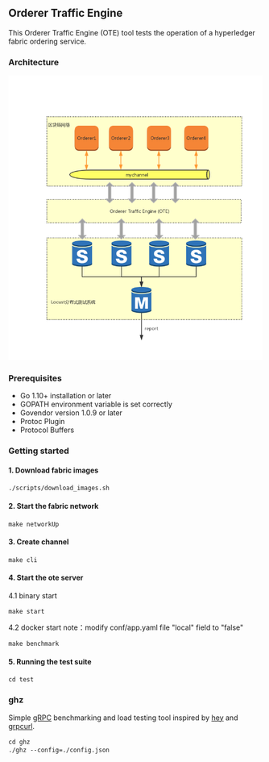 ## Orderer Traffic Engine
This Orderer Traffic Engine (OTE) tool tests the operation of a
hyperledger fabric ordering service.

### Architecture
![ote](https://github.com/BeDreamCoder/fabric-orderer-benchmark/blob/master/OTE.jpg)

### Prerequisites
- Go 1.10+ installation or later
- GOPATH environment variable is set correctly
- Govendor version 1.0.9 or later
- Protoc Plugin
- Protocol Buffers

### Getting started
#### 1. Download fabric images
```
./scripts/download_images.sh
```
#### 2. Start the fabric network
```
make networkUp
```
#### 3. Create channel
```
make cli
```
#### 4. Start the ote server
4.1 binary start 
```
make start
```
4.2 docker start
note：modify conf/app.yaml file "local" field to "false"
```
make benchmark
```

#### 5. Running the test suite
```
cd test
```

### ghz 
Simple [gRPC](http://grpc.io/) benchmarking and load testing tool inspired by [hey](https://github.com/rakyll/hey/) and [grpcurl](https://github.com/fullstorydev/grpcurl).

```
cd ghz
./ghz --config=./config.json 
```

